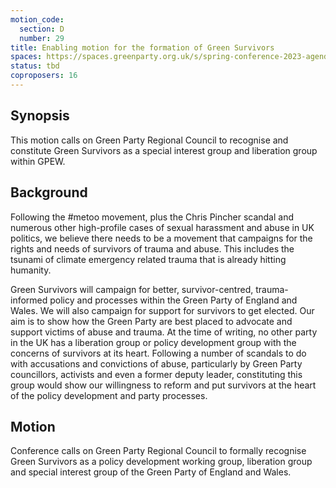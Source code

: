 ```yaml
---
motion_code:
  section: D
  number: 29
title: Enabling motion for the formation of Green Survivors
spaces: https://spaces.greenparty.org.uk/s/spring-conference-2023-agenda-forum/?contentId=119571
status: tbd
coproposers: 16
---
```

## Synopsis
This motion calls on Green Party Regional Council to recognise and constitute Green Survivors as a special interest group and liberation group within GPEW.

## Background
Following the #metoo movement, plus the Chris Pincher scandal and numerous other high-profile cases of sexual harassment and abuse in UK politics, we believe there needs to be a movement that campaigns for the rights and needs of survivors of trauma and abuse. This includes the tsunami of climate emergency related trauma that is already hitting humanity.

Green Survivors will campaign for better, survivor-centred, trauma-informed policy and processes within the Green Party of England and Wales. We will also campaign for support for survivors to get elected. Our aim is to show how the Green Party are best placed to advocate and support victims of abuse and trauma. At the time of writing, no other party in the UK has a liberation group or policy development group with the concerns of survivors at its heart. Following a number of scandals to do with accusations and convictions of abuse, particularly by Green Party councillors, activists and even a former deputy leader, constituting this group would show our willingness to reform and put survivors at the heart of the policy development and party processes.

## Motion
Conference calls on Green Party Regional Council to formally recognise Green Survivors as a policy development working group, liberation group and special interest group of the Green Party of England and Wales.
